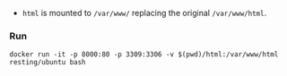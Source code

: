 - `html` is mounted to `/var/www/` replacing the original `/var/www/html`.

### Run
`docker run -it -p 8000:80 -p 3309:3306 -v $(pwd)/html:/var/www/html resting/ubuntu bash`